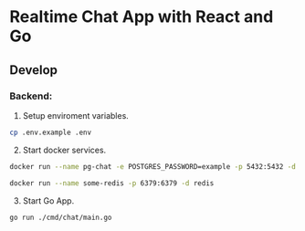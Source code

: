 # Realtime Chat App with React and Go

## Develop

### Backend:

1. Setup enviroment variables.

```bash
cp .env.example .env

```

2. Start docker services.

```bash
docker run --name pg-chat -e POSTGRES_PASSWORD=example -p 5432:5432 -d postgres

docker run --name some-redis -p 6379:6379 -d redis
```

3. Start Go App.

```bash
go run ./cmd/chat/main.go
```

